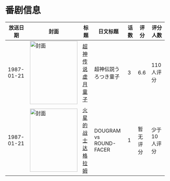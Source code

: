 # 番剧信息

|放送日期|封面|标题|日文标题|话数|评分|评分人数|
|---|---|---|---|---|---|---|
|1987-01-21|<img src="https://bangumi.tv/img/no_icon_subject.png" alt="封面" style="width:150px;height:200px;object-fit:cover;">|[超神传说 虚月童子](https://bangumi.tv/subject/38494)|超神伝説うろつき童子|3|6.6|110人评分|
|1987-01-21|<img src="https://lain.bgm.tv/pic/cover/c/45/9e/424786_Q2qac.jpg" alt="封面" style="width:150px;height:200px;object-fit:cover;">|[火星的战士达格拉姆](https://bangumi.tv/subject/424786)|DOUGRAM vs ROUND-FACER|1|暂无评分|少于10人评分|
